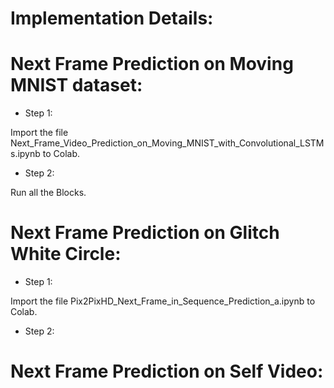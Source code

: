 # Implementation Details: 

# Next Frame Prediction on Moving MNIST dataset: 

- Step 1: 

Import the file Next_Frame_Video_Prediction_on_Moving_MNIST_with_Convolutional_LSTMs.ipynb to Colab. 

- Step 2: 

Run all the Blocks. 

# Next Frame Prediction on Glitch White Circle: 

- Step 1: 

Import the file Pix2PixHD_Next_Frame_in_Sequence_Prediction_a.ipynb to Colab. 

- Step 2: 

# Next Frame Prediction on Self Video: 
